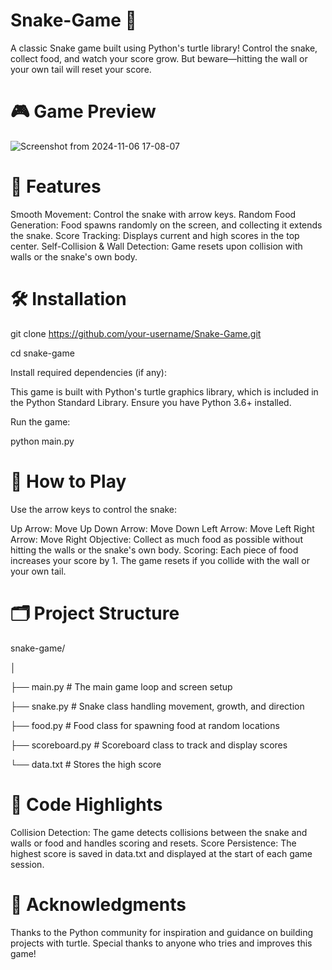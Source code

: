 # Snake-Game 🐍
A classic Snake game built using Python's turtle library! 
Control the snake, collect food, and watch your score grow. 
But beware—hitting the wall or your own tail will reset your score.

# 🎮 Game Preview

![Screenshot from 2024-11-06 17-08-07](https://github.com/user-attachments/assets/6fc0e33c-eb3d-4a4c-af41-27001e0d7ac5)

# 🚀 Features
Smooth Movement: Control the snake with arrow keys.
Random Food Generation: Food spawns randomly on the screen, and collecting it extends the snake.
Score Tracking: Displays current and high scores in the top center.
Self-Collision & Wall Detection: Game resets upon collision with walls or the snake's own body.

# 🛠️ Installation

git clone https://github.com/your-username/Snake-Game.git

cd snake-game

Install required dependencies (if any):

This game is built with Python's turtle graphics library, which is included in the Python Standard Library. Ensure you have Python 3.6+ installed.

Run the game:

python main.py

# 🎯 How to Play
Use the arrow keys to control the snake:

Up Arrow: Move Up
Down Arrow: Move Down
Left Arrow: Move Left
Right Arrow: Move Right
Objective: Collect as much food as possible without hitting the walls or the snake's own body.
Scoring: Each piece of food increases your score by 1. The game resets if you collide with the wall or your own tail.

# 🗂️ Project Structure

snake-game/

│

├── main.py             # The main game loop and screen setup

├── snake.py            # Snake class handling movement, growth, and direction

├── food.py             # Food class for spawning food at random locations

├── scoreboard.py       # Scoreboard class to track and display scores

└── data.txt            # Stores the high score

# 👾 Code Highlights
Collision Detection: The game detects collisions between the snake and walls or food and handles scoring and resets.
Score Persistence: The highest score is saved in data.txt and displayed at the start of each game session.

# 🙌 Acknowledgments
Thanks to the Python community for inspiration and guidance on building projects with turtle. 
Special thanks to anyone who tries and improves this game!
